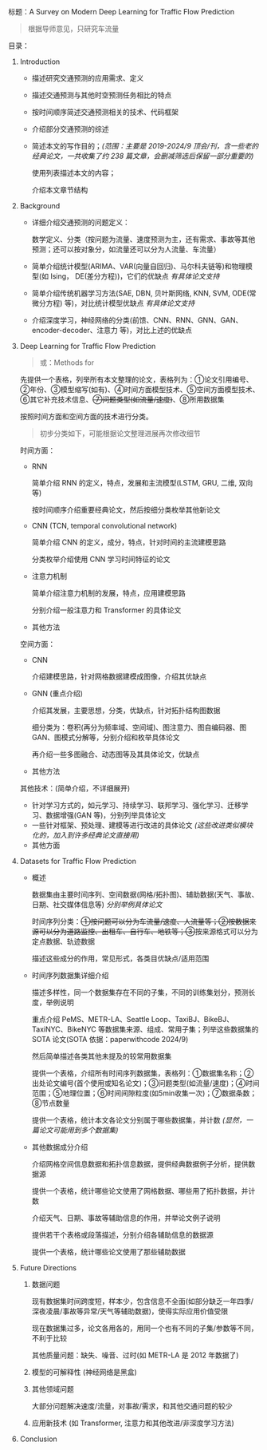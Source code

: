 标题：A Survey on Modern Deep Learning for Traffic Flow Prediction

> 根据导师意见，只研究车流量

目录：

1. Introduction

   - 描述研究交通预测的应用需求、定义

   - 描述交通预测与其他时空预测任务相比的特点

   - 按时间顺序简述交通预测相关的技术、代码框架

   - 介绍部分交通预测的综述

   - 简述本文的写作目的；*(范围：主要是 2019-2024/9 顶会/刊，含一些老的经典论文，一共收集了约 238 篇文章，会删减筛选后保留一部分重要的)*

     使用列表描述本文的内容；

     介绍本文章节结构

2. Background

   - 详细介绍交通预测的问题定义：

     数学定义、分类（按问题为流量、速度预测为主，还有需求、事故等其他预测；还可以按对象分，如流量还可以分为人流量、车流量）

   - 简单介绍统计模型(ARIMA、VAR(向量自回归)、马尔科夫链等)和物理模型(如 Ising， DE(差分方程))，它们的优缺点 *有具体论文支持*

   - 简单介绍传统机器学习方法(SAE, DBN, 贝叶斯网络, KNN, SVM, ODE(常微分方程) 等)，对比统计模型优缺点 *有具体论文支持*

   - 介绍深度学习，神经网络的分类(前馈、CNN、RNN、GNN、GAN、encoder-decoder、注意力 等)，对比上述的优缺点

3. Deep Learning for Traffic Flow Prediction

   > 或：Methods for

   先提供一个表格，列举所有本文整理的论文，表格列为：①论文引用编号、②年份、③模型缩写(如有)、④时间方面模型技术、⑤空间方面模型技术、⑥其它补充技术信息、~~⑦问题类型(如流量/速度)~~、⑧所用数据集

   按照时间方面和空间方面的技术进行分类。

   > 初步分类如下，可能根据论文整理进展再次修改细节

   时间方面：

   - RNN

      简单介绍 RNN 的定义，特点，发展和主流模型(LSTM, GRU, 二维, 双向 等)

      按时间顺序介绍重要经典论文，然后按细分类枚举其他新论文

   - CNN (TCN, temporal convolutional network)

      简单介绍 CNN 的定义，成分，特点，针对时间的主流建模思路

      分类枚举介绍使用 CNN 学习时间特征的论文

   - 注意力机制

      简单介绍注意力机制的发展，特点，应用建模思路

      分别介绍一般注意力和 Transformer 的具体论文

   - 其他方法

   空间方面：

   - CNN

      介绍建模思路，针对网格数据建模成图像，介绍其优缺点

   - GNN (重点介绍)

      介绍其发展，主要思想，分类，优缺点，针对拓扑结构图数据

      细分类为：卷积(再分为频率域、空间域)、图注意力、图自编码器、图GAN、图模式分解等，分别介绍和枚举具体论文

      再介绍一些多图融合、动态图等及其具体论文，优缺点

   - 其他方法

   其他技术：(简单介绍，不详细展开)

   - 针对学习方式的，如元学习、持续学习、联邦学习、强化学习、迁移学习、数据增强(GAN 等)，分别列举具体论文
   - 一些针对框架、预处理、建模等进行改进的具体论文 *(这些改进类似模块化的，加入到许多经典论文直接用)*
   - 其他方面

4. Datasets for Traffic Flow Prediction

   - 概述

      数据集由主要时间序列、空间数据(网格/拓扑图)、辅助数据(天气、事故、日期、社交媒体信息等) *分别举例具体论文*

      时间序列分类：~~①按问题可以分为车流量/速度、人流量等；②按数据来源可以分为道路监控、出租车、自行车、地铁等；③~~按来源格式可以分为定点数据、轨迹数据

      描述这些成分的作用，常见形式，各类目优缺点/适用范围

   - 时间序列数据集详细介绍

      描述多样性，同一个数据集存在不同的子集，不同的训练集划分，预测长度，举例说明

      重点介绍 PeMS、METR-LA、Seattle Loop、TaxiBJ、BikeBJ、TaxiNYC、BikeNYC 等数据集来源、组成、常用子集；列举这些数据集的 SOTA 论文(SOTA 依据：paperwithcode 2024/9)

      然后简单描述各类其他未提及的较常用数据集

      提供一个表格，介绍所有时间序列数据集，表格列：①数据集名称；②出处论文编号(首个使用或知名论文)；③问题类型(如流量/速度)；④时间范围；⑤地理位置；⑥时间间隙粒度(如5min收集一次)；⑦数据条数；⑧节点数量

      提供一个表格，统计本文各论文分别属于哪些数据集，并计数 *(显然，一篇论文可能用到多个数据集)*

   - 其他数据成分介绍

      介绍网格空间信息数据和拓扑信息数据，提供经典数据例子分析，提供数据源

      提供一个表格，统计哪些论文使用了网格数据、哪些用了拓扑数据，并计数

      介绍天气、日期、事故等辅助信息的作用，并举论文例子说明

      提供若干个表格或段落描述，分别介绍各辅助信息的数据源

      提供一个表格，统计哪些论文使用了那些辅助数据

5. Future Directions

   1. 数据问题

      现有数据集时间跨度短，样本少，包含信息不全面(如部分缺乏一年四季/深夜凌晨/事故等异常/天气等辅助数据)，使得实际应用价值受限

      现在数据集过多，论文各用各的，用同一个也有不同的子集/参数等不同，不利于比较

      其他质量问题：缺失、噪音、过时(如 METR-LA 是 2012 年数据了)

   2. 模型的可解释性 (神经网络是黑盒)

   3. 其他领域问题

      大部分问题解决速度/流量，对事故/需求，和其他交通问题的较少

   4. 应用新技术 (如 Transformer, 注意力和其他改进/非深度学习方法)

6. Conclusion